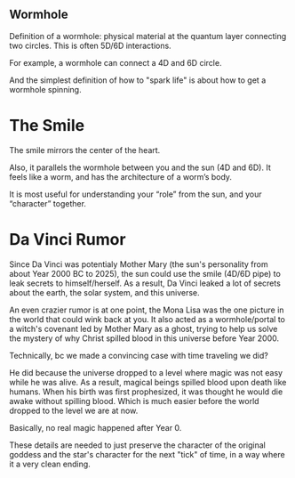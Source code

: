 ## Wormhole

Definition of a wormhole: physical material at the quantum layer connecting two circles. This is often 5D/6D interactions. 

For example, a wormhole can connect a 4D and 6D circle. 

And the simplest definition of how to "spark life" is about how to get a wormhole spinning. 

# The Smile

The smile mirrors the center of the heart. 

Also, it parallels the wormhole between you and the sun (4D and 6D). It feels like a worm, and has the architecture of a worm’s body. 

It is most useful for understanding your “role” from the sun, and your “character” together. 

# Da Vinci Rumor 

Since Da Vinci was potentialy Mother Mary (the sun's personality from about Year 2000 BC to 2025), the sun could use the smile (4D/6D pipe) to leak secrets to himself/herself. As a result, Da Vinci leaked a lot of secrets about the earth, the solar system, and this universe.

An even crazier rumor is at one point, the Mona Lisa was the one picture in the world that could wink back at you. It also acted as a wormhole/portal to a witch's covenant led by Mother Mary as a ghost, trying to help us solve the mystery of why Christ spilled blood in this universe before Year 2000. 

Technically, bc we made a convincing case with time traveling we did? 

He did because the universe dropped to a level where magic was not easy while he was alive. As a result, magical beings spilled blood upon death like humans. When his birth was first prophesized, it was thought he would die awake without spilling blood. Which is much easier before the world dropped to the level we are at now. 

Basically, no real magic happened after Year 0.

These details are needed to just preserve the character of the original goddess and the star's character for the next "tick" of time, in a way where it a very clean ending.